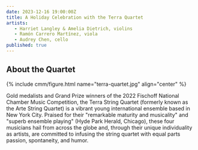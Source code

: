 ```yaml
---
date: 2023-12-16 19:00:00Z
title: A Holiday Celebration with the Terra Quartet
artists:
   - Harriet Langley & Amelia Dietrich, violins
   - Ramón Carrero Martínez, viola
   - Audrey Chen, cello
published: true
---
```


## About the Quartet

{% include cmm/figure.html name="terra-quartet.jpg" align="center" %}

Gold medalists and Grand Prize winners of the 2022 Fischoff National Chamber Music
Competition, the Terra String Quartet (formerly known as the Arte String Quartet) is a
vibrant young international ensemble based in New York City. Praised for their
"remarkable maturity and musicality" and "superb ensemble playing" (Hyde Park Herald,
Chicago), these four musicians hail from across the globe and, through their unique
individuality as artists, are committed to infusing the string quartet with equal parts
passion, spontaneity, and humor.
